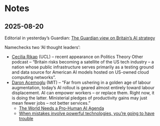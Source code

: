 # Notes

## 2025-08-20

Editorial in yesterday’s Guardian: [The Guardian view on Britain’s AI strategy](https://www.theguardian.com/commentisfree/2025/aug/18/the-guardian-view-on-britains-ai-strategy-the-risk-is-that-it-is-dependency-dressed-up-in-digital-hype)

Namechecks two ‘AI thought leaders’:
- [Cecilia Rikap](https://profiles.ucl.ac.uk/94616-cecilia-rikap) (UCL) – recent appearance on Politics Theory Other podcast – “Britain risks becoming a satellite of the US tech industry – a nation whose public infrastructure serves primarily as a testing ground and data source for American AI models hosted on US-owned cloud computing networks”.
- [Daron Acemoglu](https://economics.mit.edu/people/faculty/daron-acemoglu) (MIT) – “Far from ushering in a golden age of labour augmentation, today’s AI rollout is geared almost entirely toward labour displacement. AI can empower workers – or replace them. Right now, it is doing the latter. Ministerial pledges of productivity gains may just mean fewer jobs – not better services.”
  - [The World Needs a Pro-Human AI Agenda](https://www.project-syndicate.org/onpoint/ai-and-agi-designed-to-replace-workers-worst-of-all-possible-worlds-by-daron-acemoglu-2024-11)
  - [When mistakes involve powerful technologies, you’re going to have trouble](https://www.ft.com/content/67e49261-d046-424e-adf7-7cef5cb00292)


